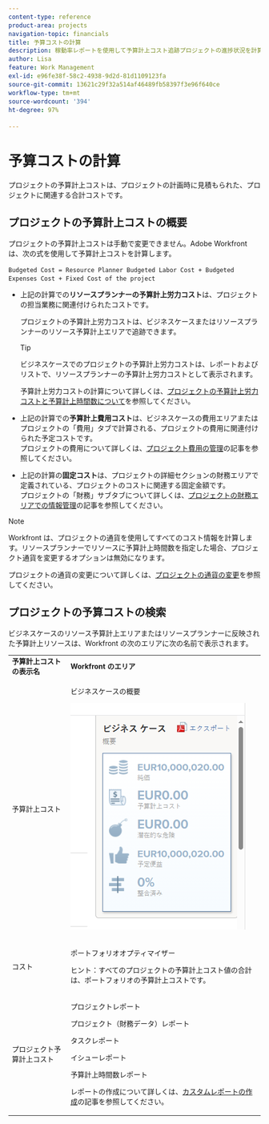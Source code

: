 ```yaml
---
content-type: reference
product-area: projects
navigation-topic: financials
title: 予算コストの計算
description: 稼動率レポートを使用して予算計上コスト追跡プロジェクトの進捗状況を計算する
author: Lisa
feature: Work Management
exl-id: e96fe38f-58c2-4938-9d2d-81d1109123fa
source-git-commit: 13621c29f32a514af46489fb58397f3e96f640ce
workflow-type: tm+mt
source-wordcount: '394'
ht-degree: 97%

---
```


# 予算コストの計算

<!--
<div data-mc-conditions="QuicksilverOrClassic.Draft mode">
<p>(NOTE: This article is linked from "Tracking Project Progress with a Utilization Report"</p>
<p>Keep the structure of this article similar to Calculating Budgeted Labor Cost)</p>
</div>
-->

プロジェクトの予算計上コストは、プロジェクトの計画時に見積もられた、プロジェクトに関連する合計コストです。

## プロジェクトの予算計上コストの概要

プロジェクトの予算計上コストは手動で変更できません。Adobe Workfront は、次の式を使用して予算計上コストを計算します。

`Budgeted Cost = Resource Planner Budgeted Labor Cost + Budgeted Expenses Cost + Fixed Cost of the project`

* 上記の計算での&#x200B;**リソースプランナーの予算計上労力コスト**&#x200B;は、プロジェクトの担当業務に関連付けられたコストです。

  プロジェクトの予算計上労力コストは、ビジネスケースまたはリソースプランナーのリソース予算計上エリアで追跡できます。

  >[!TIP]
  >
  >  ビジネスケースでのプロジェクトの予算計上労力コストは、レポートおよびリストで、リソースプランナーの予算計上労力コストとして表示されます。

  予算計上労力コストの計算について詳しくは、[プロジェクトの予算計上労力コストと予算計上時間数について](../../../manage-work/projects/project-finances/budgeted-labor-cost.md)を参照してください。

* 上記の計算での&#x200B;**予算計上費用コスト**&#x200B;は、ビジネスケースの費用エリアまたはプロジェクトの「費用」タブで計算される、プロジェクトの費用に関連付けられた予定コストです。\
  プロジェクトの費用について詳しくは、[プロジェクト費用の管理](../../../manage-work/projects/project-finances/manage-project-expenses.md)の記事を参照してください。

* 上記の計算の&#x200B;**固定コスト**&#x200B;は、プロジェクトの詳細セクションの財務エリアで定義されている、プロジェクトのコストに関連する固定金額です。\
  プロジェクトの「財務」サブタブについて詳しくは、[プロジェクトの財務エリアでの情報管理](../../../manage-work/projects/project-finances/manage-project-finance-area.md)の記事を参照してください。

>[!NOTE]
>
>Workfront は、プロジェクトの通貨を使用してすべてのコスト情報を計算します。リソースプランナーでリソースに予算計上時間数を指定した場合、プロジェクト通貨を変更するオプションは無効になります。
>
>プロジェクトの通貨の変更について詳しくは、[プロジェクトの通貨の変更](../../../manage-work/projects/project-finances/change-project-currency.md)を参照してください。

## プロジェクトの予算コストの検索

ビジネスケースのリソース予算計上エリアまたはリソースプランナーに反映された予算計上リソースは、Workfront の次のエリアに次の名前で表示されます。

<table style="table-layout:auto"> 
   <col> 
   <col> 
   <tbody> 
    <tr> 
     <td><strong>予算計上コストの表示名</strong></td> 
     <td><strong>Workfront のエリア</strong></td> 
    </tr> 
    <tr> 
     <td>予算計上コスト</td> 
     <td> <p>ビジネスケースの概要</p> <p> <img src="assets/business-case-summary-qs-350x453.png" style="width: 350;height: 453;"> </p> </td> 
    </tr> 
    <tr> 
     <td>コスト</td> 
     <td> <p>ポートフォリオオプティマイザー</p> <p>ヒント：すべてのプロジェクトの予算計上コスト値の合計は、ポートフォリオの予算計上コストです。</p> </td> 
    </tr> 
    <tr> 
     <td>プロジェクト予算計上コスト</td> 
     <td> <!--
       <p data-mc-conditions="QuicksilverOrClassic.Draft mode">Resource Estimates report (NOTE: this was removed with flash)</p>
      --> <p>プロジェクトレポート</p> <p>プロジェクト（財務データ）レポート</p> <p>タスクレポート</p> <p>イシューレポート</p> <p>予算計上時間数レポート</p> <p>レポートの作成について詳しくは、<a href="../../../reports-and-dashboards/reports/creating-and-managing-reports/create-custom-report.md" class="MCXref xref">カスタムレポートの作成</a>の記事を参照してください。</p> </td> 
    </tr> 
   </tbody> 
  </table>

